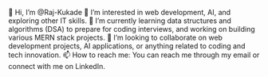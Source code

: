 👋 Hi, I’m @Raj-Kukade
👀 I’m interested in web development, AI, and exploring other IT skills.
🌱 I’m currently learning data structures and algorithms (DSA) to prepare for coding interviews, and working on building various MERN stack projects.
💞️ I’m looking to collaborate on web development projects, AI applications, or anything related to coding and tech innovation.
📫 How to reach me: You can reach me through my email or connect with me on LinkedIn.

